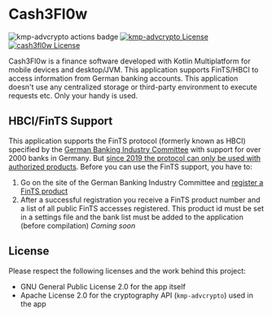 # Cash3Fl0w
![kmp-advcrypto actions badge](https://github.com/cach30verfl0w/cash3fl0w/actions/workflows/kmp-advcrypto.yml/badge.svg) [![kmp-advcrypto License](https://img.shields.io/badge/License-Apache_2.0-blue.svg?label=kmp-advcrypto%20License)](https://apache.org/licenses/LICENSE-2.0) [![cash3fl0w License](https://img.shields.io/badge/License-GPLv3-blue.svg?label=cash3fl0w%20License)](https://www.gnu.org/licenses/gpl-3.0)

Cash3Fl0w is a finance software developed with Kotlin Multiplatform for mobile devices and desktop/JVM. This application supports FinTS/HBCI to access information from German banking accounts. This application doesn't use any centralized storage or third-party environment to execute requests etc. Only your handy is used.

## HBCI/FinTS Support
This application supports the FinTS protocol (formerly known as HBCI) specified by the [German Banking Industry Committee](https://die-dk.de/) with support for over 2000 banks in Germany. But [since 2019 the protocol can only be used with authorized products](https://www.hbci-zka.de/register/register_faq.htm). Before you can use the FinTS support, you have to:
1. Go on the site of the German Banking Industry Committee and [register a FinTS product](https://www.hbci-zka.de/register/prod_register.htm)
2. After a successful registration you receive a FinTS product number and a list of all public FinTS accesses registered. This product id must be set in a settings file and the bank list must be added to the application (before compilation) *Coming soon*

## License
Please respect the following licenses and the work behind this project:
- GNU General Public License 2.0 for the app itself
- Apache License 2.0 for the cryptography API (`kmp-advcrypto`) used in the app

